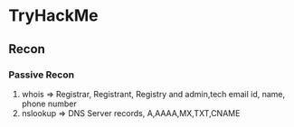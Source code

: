 # TryHackMe

## Recon

### Passive Recon
1. whois => Registrar, Registrant, Registry and admin,tech email id, name, phone number
2. nslookup => DNS Server records, A,AAAA,MX,TXT,CNAME